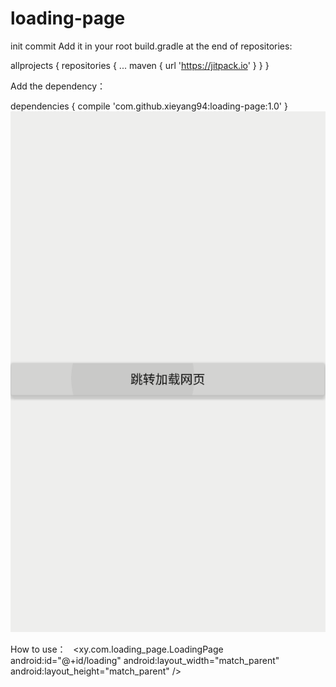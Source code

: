 # loading-page
init commit
Add it in your root build.gradle at the end of repositories:

allprojects {
		repositories {
			...
			maven { url 'https://jitpack.io' }
		}
	}
  
Add the dependency：

dependencies {
	        compile 'com.github.xieyang94:loading-page:1.0'
	}
  ![Image text](https://github.com/xieyang94/loading-page/blob/master/3333.gif)
  
 How to use：
  
<xy.com.loading_page.LoadingPage
            android:id="@+id/loading"
            android:layout_width="match_parent"
            android:layout_height="match_parent" />
	   

